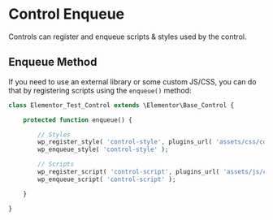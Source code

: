 # Control Enqueue

<Badge type="tip" vertical="top" text="Elementor Core" /> <Badge type="warning" vertical="top" text="Advanced" />

Controls can register and enqueue scripts & styles used by the control.

## Enqueue Method

If you need to use an external library or some custom JS/CSS, you can do that by registering scripts using the `enqueue()` method:

```php
class Elementor_Test_Control extends \Elementor\Base_Control {

	protected function enqueue() {

		// Styles
		wp_register_style( 'control-style', plugins_url( 'assets/css/control-style.css', __FILE__ ) );
		wp_enqueue_style( 'control-style' );

		// Scripts
		wp_register_script( 'control-script', plugins_url( 'assets/js/control-script.js', __FILE__ ) );
		wp_enqueue_script( 'control-script' );

	}

}
```
